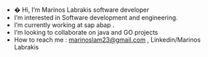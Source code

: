 - � Hi, I’m Marinos Labrakis software developer
-  I’m interested in Software development and engineering.
-  I’m currently working at sap abap .
-  I’m looking to collaborate on java and GO projects
-  How to reach me : marinoslam23@gmail.com , Linkedin/Marinos Labrakis

<!---
Fexios/Fexios is a ✨ special ✨ repository because its `README.md` (this file) appears on your GitHub profile.
You can click the Preview link to take a look at your changes.
--->
